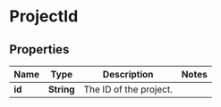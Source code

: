 # ProjectId

## Properties
Name | Type | Description | Notes
------------ | ------------- | ------------- | -------------
**id** | **String** | The ID of the project. | 
